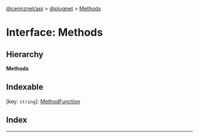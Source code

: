 [@cennznet/api](../README.md) > [@plugnet](../modules/_plugnet.md) > [Methods](../interfaces/_plugnet.methods.md)

# Interface: Methods

## Hierarchy

**Methods**

## Indexable

\[key: `string`\]:&nbsp;[MethodFunction](_plugnet.methodfunction.md)
## Index

---

